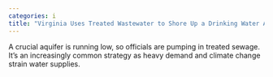 ```yaml
---
categories: i
title: "Virginia Uses Treated Wastewater to Shore Up a Drinking Water Aquifer"
---
```

A crucial aquifer is running low, so officials are pumping in treated sewage. It’s an increasingly common strategy as heavy demand and climate change strain water supplies.